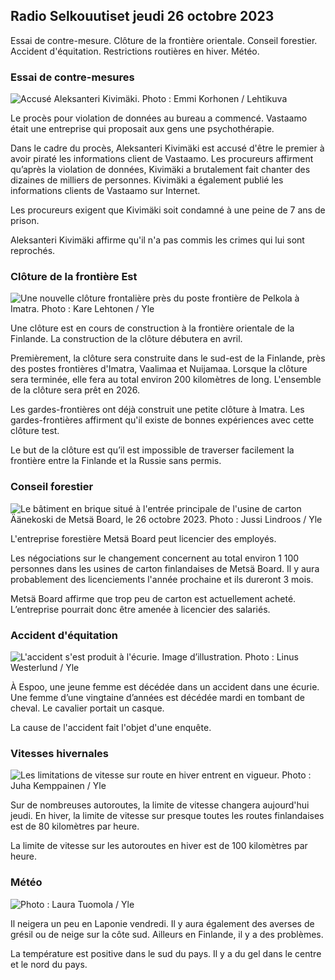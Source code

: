 ## Radio Selkouutiset jeudi 26 octobre 2023

Essai de contre-mesure. Clôture de la frontière orientale. Conseil forestier. Accident d'équitation. Restrictions routières en hiver. Météo.

### Essai de contre-mesures

![Accusé Aleksanteri Kivimäki. Photo : Emmi Korhonen / Lehtikuva](https://images.cdn.yle.fi/image/upload/c_crop,h_2875,w_5112,x_0,y_568/ar_1.77777777777777777,c_fill,g_faces,h_675,w_1200/dpr_1.0/q_auto:eco/f_auto/fl_lossy/v1698305049/39-1191484653a13e7df175)

Le procès pour violation de données au bureau a commencé. Vastaamo était une entreprise qui proposait aux gens une psychothérapie.

Dans le cadre du procès, Aleksanteri Kivimäki est accusé d'être le premier à avoir piraté les informations client de Vastaamo. Les procureurs affirment qu’après la violation de données, Kivimäki a brutalement fait chanter des dizaines de milliers de personnes. Kivimäki a également publié les informations clients de Vastaamo sur Internet.

Les procureurs exigent que Kivimäki soit condamné à une peine de 7 ans de prison.

Aleksanteri Kivimäki affirme qu'il n'a pas commis les crimes qui lui sont reprochés.

### Clôture de la frontière Est

![Une nouvelle clôture frontalière près du poste frontière de Pelkola à Imatra. Photo : Kare Lehtonen / Yle](https://images.cdn.yle.fi/image/upload/c_crop,h_2243,w_3993,x_0,y_0/ar_1.7777777777777777,c_fill,g_faces,h_675,w_1200/dpr_1.0/q_auto:eco/f_auto/fl_lossy/v1698323397/39-1191724653a55b2a04b0)

Une clôture est en cours de construction à la frontière orientale de la Finlande. La construction de la clôture débutera en avril.

Premièrement, la clôture sera construite dans le sud-est de la Finlande, près des postes frontières d'Imatra, Vaalimaa et Nuijamaa. Lorsque la clôture sera terminée, elle fera au total environ 200 kilomètres de long. L'ensemble de la clôture sera prêt en 2026.

Les gardes-frontières ont déjà construit une petite clôture à Imatra. Les gardes-frontières affirment qu'il existe de bonnes expériences avec cette clôture test.

Le but de la clôture est qu’il est impossible de traverser facilement la frontière entre la Finlande et la Russie sans permis.

### Conseil forestier

![Le bâtiment en brique situé à l'entrée principale de l'usine de carton Äänekoski de Metsä Board, le 26 octobre 2023. Photo : Jussi Lindroos / Yle](https://images.cdn.yle.fi/image/upload/c_crop,h_2267,w_4031,x_0,y_0/ar_1.7777777777777777,c_fill,g_faces,h_675,w_1200/dpr_1.0/q_auto:eco/f_auto/fl_lossy/v1698319726/39-1191672653a4ca1724ad)

L'entreprise forestière Metsä Board peut licencier des employés.

Les négociations sur le changement concernent au total environ 1 100 personnes dans les usines de carton finlandaises de Metsä Board. Il y aura probablement des licenciements l'année prochaine et ils dureront 3 mois.

Metsä Board affirme que trop peu de carton est actuellement acheté. L’entreprise pourrait donc être amenée à licencier des salariés.

### Accident d'équitation

![L'accident s'est produit à l'écurie. Image d’illustration. Photo : Linus Westerlund / Yle](https://images.cdn.yle.fi/image/upload/c_crop,h_3375,w_6000,x_0,y_387/ar_1.77777777777777777,c_fill,g_faces,h_675,w_1200/dpr_1.0/q_auto:eco/f_auto/fl_lossy/v1692692625/39-116023264e46d0e45030)

À Espoo, une jeune femme est décédée dans un accident dans une écurie. Une femme d’une vingtaine d’années est décédée mardi en tombant de cheval. Le cavalier portait un casque.

La cause de l'accident fait l'objet d'une enquête.

### Vitesses hivernales

![Les limitations de vitesse sur route en hiver entrent en vigueur. Photo : Juha Kemppainen / Yle](https://images.cdn.yle.fi/image/upload/c_crop,h_2250,w_4000,x_0,y_0/ar_1.7777777777777777,c_fill,g_faces,h_675,w_1200/dpr_1.0/q_auto:eco/f_auto/fl_lossy/v1603287400/39-7327705f903747751c2)

Sur de nombreuses autoroutes, la limite de vitesse changera aujourd'hui jeudi. En hiver, la limite de vitesse sur presque toutes les routes finlandaises est de 80 kilomètres par heure.

La limite de vitesse sur les autoroutes en hiver est de 100 kilomètres par heure.

### Météo

![Photo : Laura Tuomola / Yle](https://images.cdn.yle.fi/image/upload/c_crop,h_1080,w_1919,x_0,y_0/ar_1.7777777777777777,c_fill,g_faces,h_675,w_1200/dpr_1.0/q_auto:eco/f_auto/fl_lossy/v1698292510/39-11913736539e2ff81a55)

Il neigera un peu en Laponie vendredi. Il y aura également des averses de grésil ou de neige sur la côte sud. Ailleurs en Finlande, il y a des problèmes.

La température est positive dans le sud du pays. Il y a du gel dans le centre et le nord du pays.